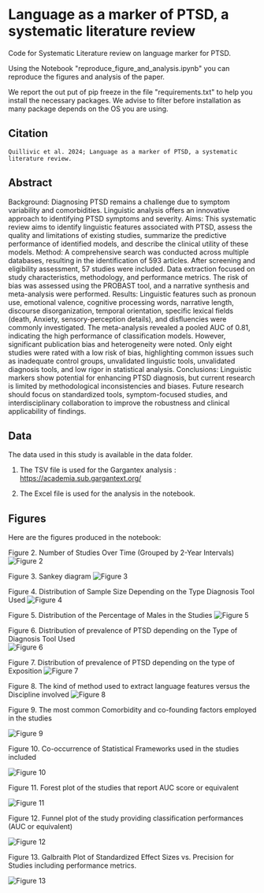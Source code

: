 # Language as a marker of PTSD, a systematic literature review

Code for Systematic Literature review on language marker for PTSD.

Using the Notebook "reproduce_figure_and_analysis.ipynb" you can reproduce the figures and analysis of the paper.

We report the out put of pip freeze in the file "requirements.txt" to help you install the necessary packages. We advise to filter before installation as many package depends on the OS you are using.

## Citation
```
Quillivic et al. 2024; Language as a marker of PTSD, a systematic literature review.

```

## Abstract
Background: Diagnosing PTSD remains a challenge due to symptom variability and comorbidities. Linguistic analysis offers an innovative approach to identifying PTSD symptoms and severity.
Aims: This systematic review aims to identify linguistic features associated with PTSD, assess the quality and limitations of existing studies, summarize the predictive performance of identified models, and describe the clinical utility of these models.
Method: A comprehensive search was conducted across multiple databases, resulting in the identification of 593 articles. After screening and eligibility assessment, 57 studies were included. Data extraction focused on study characteristics, methodology, and performance metrics. The risk of bias was assessed using the PROBAST tool, and a narrative synthesis and meta-analysis were performed.
Results: Linguistic features such as pronoun use, emotional valence, cognitive processing words, narrative length, discourse disorganization, temporal orientation, specific lexical fields (death, Anxiety, sensory-perception details), and disfluencies were commonly investigated. The meta-analysis revealed a pooled AUC of 0.81, indicating the high performance of classification models. However, significant publication bias and heterogeneity were noted. Only eight studies were rated with a low risk of bias, highlighting common issues such as inadequate control groups, unvalidated linguistic tools, unvalidated diagnosis tools, and low rigor in statistical analysis.
Conclusions: Linguistic markers show potential for enhancing PTSD diagnosis, but current research is limited by methodological inconsistencies and biases. Future research should focus on standardized tools, symptom-focused studies, and interdisciplinary collaboration to improve the robustness and clinical applicability of findings.

## Data
The data used in this study is available in the data folder.

1. The TSV file is used for the Gargantex analysis : https://academia.sub.gargantext.org/ 

2. The Excel file is used for the analysis in the notebook.





## Figures
Here are the figures produced in the notebook:

Figure 2. Number of Studies Over Time (Grouped by 2-Year Intervals)
![Figure 2](results/time_evolution.png)

Figure 3. Sankey diagram
![Figure 3](results/sankey.png)

Figure 4.  Distribution of Sample Size Depending on the Type  Diagnosis Tool Used
![Figure 4](results/sample_size_diagnosis_tool_plot.png)


Figure 5. Distribution of the Percentage of Males in the Studies
![Figure 5](results/gender_distribution_plot.png)


Figure 6. Distribution of prevalence of PTSD depending on the Type of Diagnosis Tool Used	
![Figure 6](results/prevalence_diagnosis_plot.png)

Figure 7. Distribution of prevalence of PTSD depending on the type of Exposition
![Figure 7](results/type_of_event_diagnosis_plot.png)


Figure 8. The kind of method used  to extract language features versus the Discipline involved
![Figure 8](results/language_features_plot.png)


Figure 9. The most common Comorbidity and co-founding factors employed in the studies

![Figure 9](results/commorbidities_and_cofoundings_plot.png)


Figure 10. Co-occurrence of Statistical Frameworks used in the studies included

![Figure 10](results/chord_statistical_framework_plot.png)


Figure 11. Forest plot of the studies that report AUC score or equivalent

![Figure 11](results/forest_plot.png)


 Figure 12. Funnel plot of the study providing classification performances (AUC or equivalent)

![Figure 12](results/funnel_plot.png)


Figure 13. Galbraith Plot of Standardized Effect Sizes vs. Precision for Studies including performance metrics.

![Figure 13](results/galbraith_plot.png)








